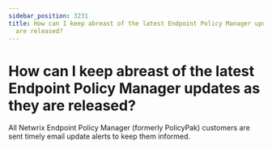 ```yaml
---
sidebar_position: 3231
title: How can I keep abreast of the latest Endpoint Policy Manager updates as they
  are released?
---
```


# How can I keep abreast of the latest Endpoint Policy Manager updates as they are released?

All Netwrix Endpoint Policy Manager (formerly PolicyPak) customers are sent timely email update alerts to keep them informed.